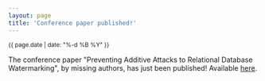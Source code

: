 ```yaml
---
layout: page
title: 'Conference paper published!'
---
```


<small>{{ page.date | date: "%-d %B %Y" }}</small>

The conference paper "Preventing Additive Attacks to Relational Database Watermarking", by missing authors, has just been published! Available [here](https://doi.org/10.1007/978-3-030-37632-1_12).
